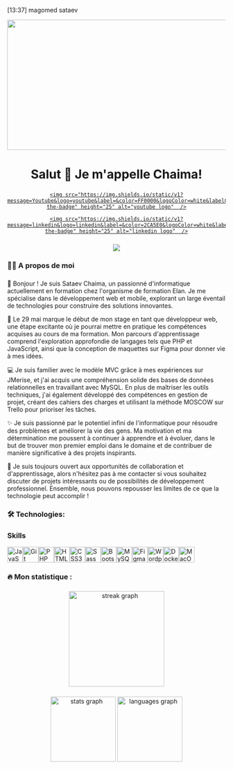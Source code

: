 [13:37] magomed sataev
<br clear="both">
 
<div align="center">

  <img height="300" width="600" src="https://user-images.githubusercontent.com/74038190/225813708-98b745f2-7d22-48cf-9150-083f1b00d6c9.gif"  />

</div>
 
###
 
<h1 align="center">Salut 👋 Je m'appelle Chaima!</h1>
 
###
 
<div align="center">

  <a href="https://www.youtube.com/@grafikart" target="_blank">

    <img src="https://img.shields.io/static/v1?message=Youtube&logo=youtube&label=&color=FF0000&logoColor=white&labelColor=&style=for-the-badge" height="25" alt="youtube logo"  />

  </a>

  <a href="https://www.linkedin.com/in/magomed-sataev-3085a7211/" target="_blank">

    <img src="https://img.shields.io/static/v1?message=linkedin&logo=linkedin&label=&color=2CA5E0&logoColor=white&labelColor=&style=for-the-badge" height="25" alt="linkedin logo"  />

  </a>

</div>
 
###
 
<div align="center">

  <img src="https://visitor-badge.laobi.icu/badge?page_id=cgaroui.cgaroui&"  />

</div>
 
###
 
<h3 align="left">👩‍💻  A propos de moi</h3>
 
###
 
<p align="left">👋 Bonjour ! Je suis Sataev Chaima, un passionné d'informatique actuellement en formation chez l'organisme de formation Elan. Je me spécialise dans le développement web et mobile, explorant un large éventail de technologies pour construire des solutions innovantes.
 
🚀 Le 29 mai marque le début de mon stage en tant que développeur web, une étape excitante où je pourrai mettre en pratique les compétences acquises au cours de ma formation. Mon parcours d'apprentissage comprend l'exploration approfondie de langages tels que PHP et JavaScript, ainsi que la conception de maquettes sur Figma pour donner vie à mes idées.
 
💻 Je suis familier avec le modèle MVC grâce à mes expériences sur JMerise, et j'ai acquis une compréhension solide des bases de données relationnelles en travaillant avec MySQL. En plus de maîtriser les outils techniques, j'ai également développé des compétences en gestion de projet, créant des cahiers des charges et utilisant la méthode MOSCOW sur Trello pour prioriser les tâches.
 
✨ Je suis passionné par le potentiel infini de l'informatique pour résoudre des problèmes et améliorer la vie des gens. Ma motivation et ma détermination me poussent à continuer à apprendre et à évoluer, dans le but de trouver mon premier emploi dans le domaine et de contribuer de manière significative à des projets inspirants.
 
🌱 Je suis toujours ouvert aux opportunités de collaboration et d'apprentissage, alors n'hésitez pas à me contacter si vous souhaitez discuter de projets intéressants ou de possibilités de développement professionnel. Ensemble, nous pouvons repousser les limites de ce que la technologie peut accomplir !</p>
 
###
 
 
###
 
<h3 align="left">🛠 Technologies:</h3>
 
###
 
### Skills
 
<p align="left">

<a href="https://developer.mozilla.org/en-US/docs/Web/JavaScript" target="_blank" rel="noreferrer"><img src="https://raw.githubusercontent.com/danielcranney/readme-generator/main/public/icons/skills/javascript-colored.svg" width="36" height="36" alt="JavaScript" /></a><a href="https://git-scm.com/" target="_blank" rel="noreferrer"><img src="https://raw.githubusercontent.com/danielcranney/readme-generator/main/public/icons/skills/git-colored.svg" width="36" height="36" alt="Git" /></a><a href="https://www.php.net/" target="_blank" rel="noreferrer"><img src="https://raw.githubusercontent.com/danielcranney/readme-generator/main/public/icons/skills/php-colored.svg" width="36" height="36" alt="PHP" /></a><a href="https://developer.mozilla.org/en-US/docs/Glossary/HTML5" target="_blank" rel="noreferrer"><img src="https://raw.githubusercontent.com/danielcranney/readme-generator/main/public/icons/skills/html5-colored.svg" width="36" height="36" alt="HTML5" /></a><a href="https://www.w3.org/TR/CSS/#css" target="_blank" rel="noreferrer"><img src="https://raw.githubusercontent.com/danielcranney/readme-generator/main/public/icons/skills/css3-colored.svg" width="36" height="36" alt="CSS3" /></a><a href="https://sass-lang.com/" target="_blank" rel="noreferrer"><img src="https://raw.githubusercontent.com/danielcranney/readme-generator/main/public/icons/skills/sass-colored.svg" width="36" height="36" alt="Sass" /></a><a href="https://getbootstrap.com/" target="_blank" rel="noreferrer"><img src="https://raw.githubusercontent.com/danielcranney/readme-generator/main/public/icons/skills/bootstrap-colored.svg" width="36" height="36" alt="Bootstrap" /></a><a href="https://www.mysql.com/" target="_blank" rel="noreferrer"><img src="https://raw.githubusercontent.com/danielcranney/readme-generator/main/public/icons/skills/mysql-colored.svg" width="36" height="36" alt="MySQL" /></a><a href="https://www.figma.com/" target="_blank" rel="noreferrer"><img src="https://raw.githubusercontent.com/danielcranney/readme-generator/main/public/icons/skills/figma-colored.svg" width="36" height="36" alt="Figma" /></a><a href="https://wordpress.com" target="_blank" rel="noreferrer"><img src="https://raw.githubusercontent.com/danielcranney/readme-generator/main/public/icons/skills/wordpress-colored.svg" width="36" height="36" alt="Wordpress" /></a><a href="https://www.docker.com/" target="_blank" rel="noreferrer"><img src="https://raw.githubusercontent.com/danielcranney/readme-generator/main/public/icons/skills/docker-colored.svg" width="36" height="36" alt="Docker" /></a><a href="https://apple.com" target="_blank" rel="noreferrer"><img src="https://raw.githubusercontent.com/danielcranney/readme-generator/main/public/icons/skills/macos-colored.svg" width="36" height="36" alt="MacOS" /></a>

</p>
 
###
 
<h3 align="left">🔥   Mon statistique :</h3>
 
###
 
<div align="center">

  <img src="https://streak-stats.demolab.com?user=cgaroui&locale=en&mode=daily&theme=dark&hide_border=false&border_radius=5&order=3" height="220" alt="streak graph"  />

</div>
 
###
 
<div align="center">

  <img src="https://github-readme-stats.vercel.app/api?username=cgaroui&hide_title=false&hide_rank=false&show_icons=true&include_all_commits=true&count_private=true&disable_animations=false&theme=dracula&locale=en&hide_border=false&order=1" height="150" alt="stats graph"  />

  <img src="https://github-readme-stats.vercel.app/api/top-langs?username=cgaroui&locale=en&hide_title=false&layout=compact&card_width=320&langs_count=5&theme=dracula&hide_border=false&order=2" height="150" alt="languages graph"  />

</div>
 
###

